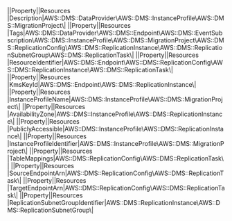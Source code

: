 ||Property||Resources
|Description|AWS::DMS::DataProvider\\AWS::DMS::InstanceProfile\\AWS::DMS::MigrationProject\\|
||Property||Resources
|Tags|AWS::DMS::DataProvider\\AWS::DMS::Endpoint\\AWS::DMS::EventSubscription\\AWS::DMS::InstanceProfile\\AWS::DMS::MigrationProject\\AWS::DMS::ReplicationConfig\\AWS::DMS::ReplicationInstance\\AWS::DMS::ReplicationSubnetGroup\\AWS::DMS::ReplicationTask\\|
||Property||Resources
|ResourceIdentifier|AWS::DMS::Endpoint\\AWS::DMS::ReplicationConfig\\AWS::DMS::ReplicationInstance\\AWS::DMS::ReplicationTask\\|
||Property||Resources
|KmsKeyId|AWS::DMS::Endpoint\\AWS::DMS::ReplicationInstance\\|
||Property||Resources
|InstanceProfileName|AWS::DMS::InstanceProfile\\AWS::DMS::MigrationProject\\|
||Property||Resources
|AvailabilityZone|AWS::DMS::InstanceProfile\\AWS::DMS::ReplicationInstance\\|
||Property||Resources
|PubliclyAccessible|AWS::DMS::InstanceProfile\\AWS::DMS::ReplicationInstance\\|
||Property||Resources
|InstanceProfileIdentifier|AWS::DMS::InstanceProfile\\AWS::DMS::MigrationProject\\|
||Property||Resources
|TableMappings|AWS::DMS::ReplicationConfig\\AWS::DMS::ReplicationTask\\|
||Property||Resources
|SourceEndpointArn|AWS::DMS::ReplicationConfig\\AWS::DMS::ReplicationTask\\|
||Property||Resources
|TargetEndpointArn|AWS::DMS::ReplicationConfig\\AWS::DMS::ReplicationTask\\|
||Property||Resources
|ReplicationSubnetGroupIdentifier|AWS::DMS::ReplicationInstance\\AWS::DMS::ReplicationSubnetGroup\\|
